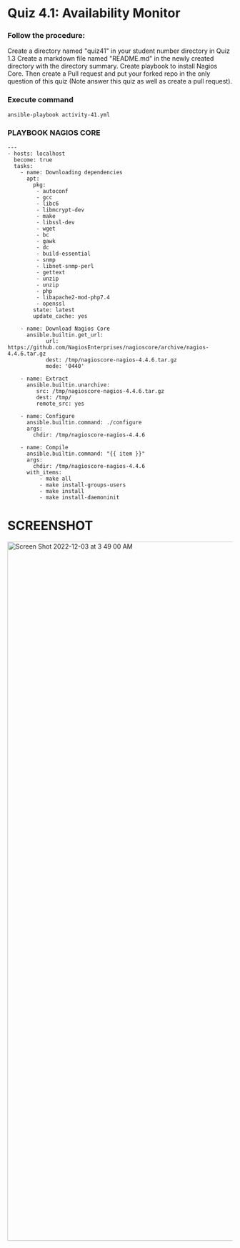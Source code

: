 # Quiz 4.1: Availability Monitor

### Follow the procedure:

Create a directory named "quiz41" in your student number directory in Quiz 1.3
Create a markdown file named "README.md" in the newly created directory with the directory summary.
Create playbook to install Nagios Core.
Then create a Pull request and put your forked repo in the only question of this quiz (Note answer this quiz as well as create a pull request).

### Execute command

``` ansible-playbook activity-41.yml ```

### PLAYBOOK NAGIOS CORE

```
---
- hosts: localhost
  become: true
  tasks:
    - name: Downloading dependencies
      apt:
        pkg:
         - autoconf
         - gcc
         - libc6
         - libmcrypt-dev
         - make
         - libssl-dev
         - wget
         - bc
         - gawk
         - dc
         - build-essential
         - snmp
         - libnet-snmp-perl
         - gettext
         - unzip
         - unzip
         - php
         - libapache2-mod-php7.4
         - openssl
        state: latest
        update_cache: yes

    - name: Download Nagios Core
      ansible.builtin.get_url:
            url: https://github.com/NagiosEnterprises/nagioscore/archive/nagios-4.4.6.tar.gz
            dest: /tmp/nagioscore-nagios-4.4.6.tar.gz
            mode: '0440'

    - name: Extract
      ansible.builtin.unarchive:
         src: /tmp/nagioscore-nagios-4.4.6.tar.gz
         dest: /tmp/
         remote_src: yes

    - name: Configure
      ansible.builtin.command: ./configure
      args:
        chdir: /tmp/nagioscore-nagios-4.4.6

    - name: Compile
      ansible.builtin.command: "{{ item }}"
      args:
        chdir: /tmp/nagioscore-nagios-4.4.6
      with_items:
          - make all
          - make install-groups-users
          - make install
          - make install-daemoninit
```

# SCREENSHOT

<img width="1566" alt="Screen Shot 2022-12-03 at 3 49 00 AM" src="https://user-images.githubusercontent.com/42668363/205374467-772bda62-a257-4c15-b20a-ef4867d07f28.png">
